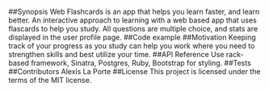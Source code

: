 ##Synopsis
Web Flashcards is an app that helps you learn faster, and learn better. An interactive approach to learning with a web based app that uses flascards to help you study. All questions are multiple choice, and stats are displayed in the user profile page.
##Code example
##Motivation
Keeping track of your progress as you study can help you work where you need to strengthen skills and best utilize your time.
##API Reference
Use rack-based framework, Sinatra, Postgres, Ruby, Bootstrap for styling.
##Tests
##Contributors
Alexis La Porte
##License
This project is licensed under the terms of the MIT license.
